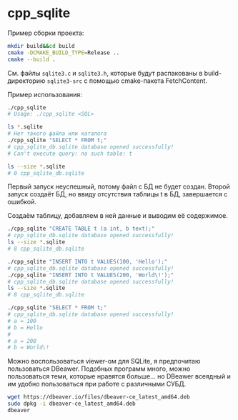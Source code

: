 # cpp_sqlite

Пример сборки проекта:
```bash
mkdir build&&cd build
cmake -DCMAKE_BUILD_TYPE=Release ..
cmake --build .
```

См. файлы `sqlite3.c` и `sqlite3.h`, которые будут распакованы в build-директорию `sqlite3-src` с помощью cmake-пакета FetchContent.

Пример использования:

```bash
./cpp_sqlite
# Usage: ./cpp_sqlite <SQL>

ls *.sqlite
# Нет такого файла или каталога
./cpp_sqlite "SELECT * FROM t;"
# cpp_sqlite_db.sqlite database opened successfully!
# Can't execute query: no such table: t

ls --size *.sqlite
# 0 cpp_sqlite_db.sqlite
```
Первый запуск неуспешный, потому файл с БД не будет создан. Второй запуск создаёт БД, но ввиду отсутствия таблицы t в БД, завершается с ошибкой.

Создаём таблицу, добавляем в ней данные и выводим её содержимое.

```bash
./cpp_sqlite "CREATE TABLE t (a int, b text);"
# cpp_sqlite_db.sqlite database opened successfully!
ls --size *.sqlite
# 8 cpp_sqlite_db.sqlite

./cpp_sqlite "INSERT INTO t VALUES(100, 'Hello');"
# cpp_sqlite_db.sqlite database opened successfully!
./cpp_sqlite "INSERT INTO t VALUES(200, 'World\!');"
# cpp_sqlite_db.sqlite database opened successfully!
ls --size *.sqlite
# 8 cpp_sqlite_db.sqlite

./cpp_sqlite "SELECT * FROM t;"
# cpp_sqlite_db.sqlite database opened successfully!
# a = 100
# b = Hello
#
# a = 200
# b = World\!
```

Можно воспользоваться viewer-ом для SQLite, я предпочитаю пользоваться DBeawer. Подобных программ много, можно пользоваться теми, которые нравятся больше... но DBeawer всеядный и им удобно пользоваться при работе с различными СУБД.

```bash
wget https://dbeaver.io/files/dbeaver-ce_latest_amd64.deb
sudo dpkg -i dbeaver-ce_latest_amd64.deb
dbeaver
```
